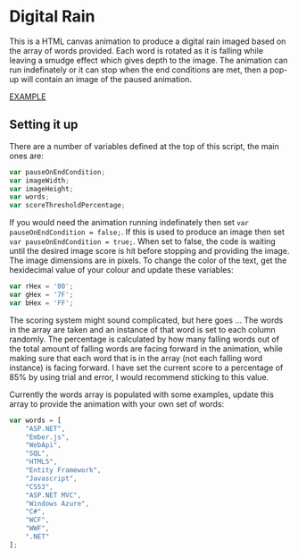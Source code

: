 # Digital Rain

This is a HTML canvas animation to produce a digital rain imaged based on the array of words provided. Each word is rotated as it is falling while leaving a smudge effect which gives depth to the image. The animation can run indefinately or it can stop when the end conditions are met, then a pop-up will contain an image of the paused animation.

[EXAMPLE](http://jsbin.com/nosocodaka/3/edit?js,output)

## Setting it up

There are a number of variables defined at the top of this script, the main ones are:

``` javascript
var pauseOnEndCondition;
var imageWidth;
var imageHeight;
var words;
var scoreThresholdPercentage;
```

If you would need the animation running indefinately then set `var pauseOnEndCondition = false;`. If this is used to produce an image then set `var pauseOnEndCondition = true;`. When set to false, the code is waiting until the desired image score is hit before stopping and providing the image. The image dimensions are in pixels. To change the color of the text, get the hexidecimal value of your colour and update these variables:

``` javascript
var rHex = '00';
var gHex = '7F';
var bHex = 'FF';
```

The scoring system might sound complicated, but here goes ... The words in the array are taken and an instance of that word is set to each column randomly. The percentage is calculated by how many falling words out of the total amount of falling words are facing forward in the animation, while making sure that each word that is in the array (not each falling word instance) is facing forward. I have set the current score to a percentage of 85% by using trial and error, I would recommend sticking to this value.

Currently the words array is populated with some examples, update this array to provide the animation with your own set of words:

``` javascript
var words = [
	"ASP.NET",
	"Ember.js",
	"WebApi",
	"SQL",
	"HTML5",
	"Entity Framework",
	"Javascript",
	"CSS3",
	"ASP.NET MVC",
	"Windows Azure",
	"C#",
	"WCF",
	"WWF",
	".NET"
];
```
